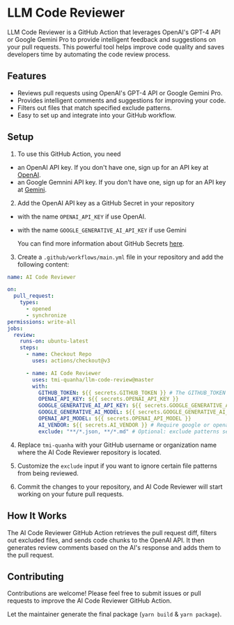 # LLM Code Reviewer

LLM Code Reviewer is a GitHub Action that leverages OpenAI's GPT-4 API or Google Gemini Pro to provide intelligent feedback and suggestions on
your pull requests. This powerful tool helps improve code quality and saves developers time by automating the code
review process.

## Features

- Reviews pull requests using OpenAI's GPT-4 API or Google Gemini Pro.
- Provides intelligent comments and suggestions for improving your code.
- Filters out files that match specified exclude patterns.
- Easy to set up and integrate into your GitHub workflow.

## Setup

1. To use this GitHub Action, you need
- an OpenAI API key. If you don't have one, sign up for an API key at [OpenAI](https://beta.openai.com/signup).
- an Google Gemnini API key. If you don't have one, sign up for an API key at [Gemini](https://ai.google.dev/gemini-api/docs/api-key).

2. Add the OpenAI API key as a GitHub Secret in your repository
- with the name `OPENAI_API_KEY` if use OpenAI.
- with the name `GOOGLE_GENERATIVE_AI_API_KEY` if use Gemini

    You can find more information about GitHub Secrets [here](https://docs.github.com/en/actions/reference/encrypted-secrets).

3. Create a `.github/workflows/main.yml` file in your repository and add the following content:

```yaml
name: AI Code Reviewer

on:
  pull_request:
    types:
      - opened
      - synchronize
permissions: write-all
jobs:
  review:
    runs-on: ubuntu-latest
    steps:
      - name: Checkout Repo
        uses: actions/checkout@v3

      - name: AI Code Reviewer
        uses: tmi-quanha/llm-code-review@master
        with:
          GITHUB_TOKEN: ${{ secrets.GITHUB_TOKEN }} # The GITHUB_TOKEN is there by default so you just need to keep it like it is and not necessarily need to add it as secret as it will throw an error. [More Details](https://docs.github.com/en/actions/security-guides/automatic-token-authentication#about-the-github_token-secret)
          OPENAI_API_KEY: ${{ secrets.OPENAI_API_KEY }}
          GOOGLE_GENERATIVE_AI_API_KEY: ${{ secrets.GOOGLE_GENERATIVE_AI_API_KEY }}
          GOOGLE_GENERATIVE_AI_MODEL: ${{ secrets.GOOGLE_GENERATIVE_AI_MODEL }}
          OPENAI_API_MODEL: ${{ secrets.OPENAI_API_MODEL }}
          AI_VENDOR: ${{ secrets.AI_VENDOR }} # Require google or openai
          exclude: "**/*.json, **/*.md" # Optional: exclude patterns separated by commas
```

4. Replace `tmi-quanha` with your GitHub username or organization name where the AI Code Reviewer repository is
   located.

5. Customize the `exclude` input if you want to ignore certain file patterns from being reviewed.

6. Commit the changes to your repository, and AI Code Reviewer will start working on your future pull requests.

## How It Works

The AI Code Reviewer GitHub Action retrieves the pull request diff, filters out excluded files, and sends code chunks to
the OpenAI API. It then generates review comments based on the AI's response and adds them to the pull request.

## Contributing

Contributions are welcome! Please feel free to submit issues or pull requests to improve the AI Code Reviewer GitHub
Action.


Let the maintainer generate the final package (`yarn build` & `yarn package`).
